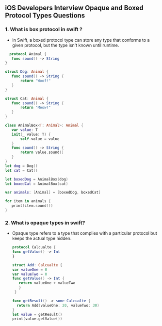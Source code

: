 ## iOS Developers Interview Opaque and Boxed Protocol Types Questions

### 1. What is box protocol in swift ?
-  In Swift, a boxed protocol type can store any type that conforms to a given protocol, but the type isn't known until 
   runtime.

 ```swift
   protocol Animal {
    func sound() -> String
}

struct Dog: Animal {
    func sound() -> String {
        return "Woof!"
    }
}

struct Cat: Animal {
    func sound() -> String {
        return "Meow!"
    }
}

class AnimalBox<T: Animal>: Animal {
    var value: T
    init(_ value: T) {
        self.value = value
    }
    func sound() -> String {
        return value.sound()
    }
}
let dog = Dog()
let cat = Cat()

let boxedDog = AnimalBox(dog)
let boxedCat = AnimalBox(cat)

var animals: [Animal] = [boxedDog, boxedCat]

for item in animals {
    print(item.sound())
}
```
### 2. What is opaque types in swift?
  - Opaque type refers to a type that complies with a particular protocol but keeps the actual type hidden.

    ```swift
    protocol Calcualte {
    func getValue() -> Int
    }
    
    struct Add: Calcualte {
    var valueOne = 0
    var valueTwo = 0
    func getValue() -> Int {
       return valueOne + valueTwo
       }
     }

    func getResult() -> some Calcualte {
      return Add(valueOne: 20, valueTwo: 30)
    }
    let value = getResult()
    print(value.getValue())
    ```
